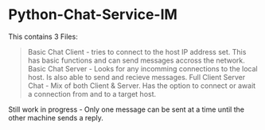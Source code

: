 # Python-Chat-Service-IM

This contains 3 Files:

> Basic Chat Client - tries to connect to the host IP address set. This has basic functions and can send messages accross the network.
> Basic Chat Server - Looks for any incomming connections to the local host. Is also able to send and recieve messages.
> Full Client Server Chat - Mix of both Client & Server. Has the option to connect or await a connection from and to a target host.

Still work in progress - Only one message can be sent at a time until the other machine sends a reply.
